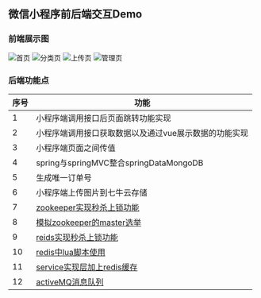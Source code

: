 ## 微信小程序前后端交互Demo<br>
### 前端展示图<br>
![首页](https://github.com/21karat/wx_pic/blob/master/src/main/webapp/pic/%E9%A6%96%E9%A1%B5.png)
![分类页](https://github.com/21karat/wx_pic/blob/master/src/main/webapp/pic/%E5%88%86%E7%B1%BB.png)
![上传页](https://github.com/21karat/wx_pic/blob/master/src/main/webapp/pic/%E4%B8%8A%E4%BC%A0%E9%A1%B5.png) 
![管理页](https://github.com/21karat/wx_pic/blob/master/src/main/webapp/pic/%E6%88%91%E7%9A%84.png) 


### 后端功能点
 序号  | 功能
 --------- | -------------
 1 | 小程序端调用接口后页面跳转功能实现
 2 | 小程序端调用接口获取数据以及通过vue展示数据的功能实现
 3 | 小程序端页面之间传值
 4 | spring与springMVC整合springDataMongoDB
 5 | 生成唯一订单号
 6 | 小程序端上传图片到七牛云存储
 7 | [zookeeper实现秒杀上锁功能](https://github.com/21karat/wx_pic/blob/master/src/main/java/com/karat/cn/controller/SecKillGoodsController.java)
 8 | [模拟zookeeper的master选举](https://github.com/21karat/wx_pic/tree/master/src/main/java/com/karat/cn/zk/master/zkApiMaster)
 9 | [reids实现秒杀上锁功能](https://github.com/21karat/wx_pic/blob/master/src/main/java/com/karat/cn/redis/lock/util/RedisTool.java)
 10 | [redis中lua脚本使用](https://github.com/21karat/wx_pic/blob/master/src/main/java/com/karat/cn/redis/demo/LuaDemo.java)
 11 | [service实现层加上redis缓存](https://github.com/21karat/wx_pic/blob/master/src/main/java/com/karat/cn/service/impl/PhotoServiceImpl.java)
 12	| [activeMQ消息队列](https://github.com/21karat/wx_pic/blob/master/src/main/java/com/karat/cn/activemq/SpringJmsListener.java)
